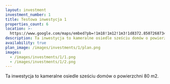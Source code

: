 ```yaml
---
layout: investment
investment_number: 1
title: Testowa inwestycja 1
properties_count: 6
location: >-
  https://www.google.com/maps/embed?pb=!1m18!1m12!1m3!1d8372.850726873416!2d19.62633676589117!3d51.39820313879223!2m3!1f0!2f0!3f0!3m2!1i1024!2i768!4f13.1!3m3!1m2!1s0x471a2125027a4c53%3A0x7d8c0ba9e98e0bc8!2sRako%20-%20Car%20Rafa%C5%82%20Kosmala!5e0!3m2!1spl!2spl!4v1689403497260!5m2!1spl!2spl
description: Ta inwestycja to kameralne osiedle sześciu domów o powierzchni 80 m2.
availability: true
plan_image: /images/investments/1/plan.png
images:
  - /images/investments/1/1.png
  - /images/investments/1/2.png
---
```


Ta inwestycja to kameralne osiedle sześciu domów o powierzchni 80 m2.
